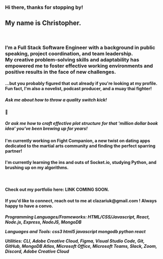 ### Hi there, thanks for stopping by!

<h2>My name is Christopher.</h2> 
<br>
<h3>I’m a Full Stack Software Engineer with a background in public speaking, project coordination, and team leadership. <br>My creative problem-solving skills and adaptability has empowered me to foster effective working environments and positive results in the face of new challenges.</h3>
<h4>...but you probably figured that out already if you're looking at my profile.<br>Fun fact, I'm also a novelist, podcast producer, and a muay thai fighter!</h4>
<h5>Ask me about how to throw a quality switch kick!</h5> 🥋<h5>Or ask me how to craft effective plot structure for that 'million dollar book idea' you've been brewing up for years!</h5>

<h4>I'm currently working on Fight Companion, a new twist on dating apps dedicated to the martial arts community and finding the perfect sparring partner!</h4>
<h4>I'm currently learning the ins and outs of Socket.io, studying Python, and brushing up on my algorithms.</h4>
<br>
<h4>Check out my portfolio here: LINK COMING SOON. </h4>
<h4>If you'd like to connect, reach out to me at clazariuk@gmail.com ! Always happy to have a convo.</h4>

<h5>Programming Languages/Frameworks: HTML/CSS/Javascript, React, Node.js, Express, NodeJS, MongoDB

Languages and Tools:
css3 html5 javascript mongodb python react

Utilities: CLI, Adobe Creative Cloud, Figma, Visual Studio Code, Git, GitHub, MongoDB Atlas, Microsoft Office, Microsoft Teams, Slack, Zoom, Discord, Adobe Creative Cloud
